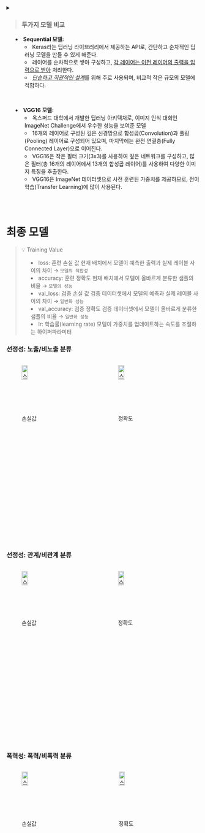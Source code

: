 <details>
<summary> 

> ### 두가지 모델 비교 

- **Sequential 모델:**
    - Keras라는 딥러닝 라이브러리에서 제공하는 API로, 간단하고 순차적인 딥러닝 모델을 만들 수 있게 해준다.
    - 레이어를 순차적으로 쌓아 구성하고, <u>각 레이어는 이전 레이어의 출력을 입력으로 받아</u> 처리한다.
    - <u><i>단순하고 직관적인 설계</i></u>를 위해 주로 사용되며, 비교적 작은 규모의 모델에 적합하다. 

<br>

- **VGG16 모델:**
    - 옥스퍼드 대학에서 개발한 딥러닝 아키텍처로, 이미지 인식 대회인 ImageNet Challenge에서 우수한 성능을 보여준 모델
    - 16개의 레이어로 구성된 깊은 신경망으로 합성곱(Convolution)과 풀링(Pooling) 레이어로 구성되어 있으며, 마지막에는 완전 연결층(Fully Connected Layer)으로 이어진다.
    - VGG16은 작은 필터 크기(3x3)를 사용하여 깊은 네트워크를 구성하고, 많은 필터(총 16개의 레이어에서 13개의 합성곱 레이어)를 사용하여 다양한 이미지 특징을 추출한다.
    - VGG16은 ImageNet 데이터셋으로 사전 훈련된 가중치를 제공하므로, 전이 학습(Transfer Learning)에 많이 사용된다.

<br><br>

# 최종 모델

> 💡 Training Value
>- loss: 훈련 손실 값
현재 배치에서 모델이 예측한 출력과 실제 레이블 사이의 차이 → `모델의 적합성`
>- accuracy: 훈련 정확도
>현재 배치에서 모델이 올바르게 분류한 샘플의 비율 → `모델의 성능`
>- val_loss: 검증 손실 값 
검증 데이터셋에서 모델의 예측과 실제 레이블 사이의 차이 → `일반화 성능`
>- val_accuracy: 검증 정확도
검증 데이터셋에서 모델이 올바르게 분류한 샘플의 비율 → `일반화 성능`
>- lr: 학습률(learning rate)
모델이 가중치를 업데이트하는 속도를 조절하는 하이퍼파라미터

### 선정성: 노출/비노출 분류
<div style="display: flex; justify-content: space-between;">
  <figure>
  <img alt="스크린샷 2023-06-06 오후 9 00 25" src="https://github.com/selfrescue/selfrescue/assets/130124454/30759e76-08d1-4434-9e9e-36725c4d99ce" style='width:30%;'>
    <figcaption>손실값</figcaption>
  </figure>
  <figure>
  <img alt="스크린샷 2023-06-06 오후 8 56 53" src="https://github.com/selfrescue/selfrescue/assets/130124454/2e4a8de8-163d-4641-88f5-c0ab4964df56" style='width: 30%;'>
    <figcaption>정확도</figcaption>
  <figure>
</div>

<br>

### 선정성: 관계/비관계 분류 
<div style="display: flex; justify-content: space-between;">
  <figure>
    <img alt="스크린샷 2023-06-06 오후 9 01 51" src="https://github.com/selfrescue/selfrescue/assets/130124454/9e4becda-adb9-4fab-ba65-e326047acfdd" style='width:30%;'>
    <figcaption>손실값</figcaption>
  </figure>
  <figure>
    <img alt="스크린샷 2023-06-06 오후 9 01 41" src="https://github.com/selfrescue/selfrescue/assets/130124454/e1aed142-4b14-46b5-b79e-0fbc631bd109" style='width: 30%;'>
    <figcaption>정확도</figcaption>
  </figure>
</div>

<br>

### 폭력성: 폭력/비폭력 분류
<div style="display: flex; justify-content: space-between;">
  <figure>
    <img alt="스크린샷 2023-06-06 오후 9 04 54" src="https://github.com/selfrescue/selfrescue/assets/130124454/0867fae7-4eeb-4343-a336-edcd85997d1f" style="width: 30%;">
    <figcaption>손실값</figcaption>
  </figure>
  <figure>
    <img alt="스크린샷 2023-06-06 오후 9 05 17" src="https://github.com/selfrescue/selfrescue/assets/130124454/e78e287a-ac39-4f98-abff-741341014808" style="width: 30%;">
    <figcaption>정확도</figcaption>
  </figure>
</div>